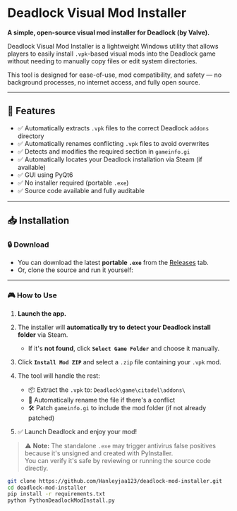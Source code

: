 # Deadlock Visual Mod Installer

**A simple, open-source visual mod installer for Deadlock (by Valve).**

Deadlock Visual Mod Installer is a lightweight Windows utility that allows players to easily install `.vpk`-based visual mods into the Deadlock game without needing to manually copy files or edit system directories.

This tool is designed for ease-of-use, mod compatibility, and safety — no background processes, no internet access, and fully open source.

---

## 🔧 Features

- ✅ Automatically extracts `.vpk` files to the correct Deadlock `addons` directory
- ✅ Automatically renames conflicting `.vpk` files to avoid overwrites
- ✅ Detects and modifies the required section in `gameinfo.gi`
- ✅ Automatically locates your Deadlock installation via Steam (if available)
- ✅ GUI using PyQt6
- ✅ No installer required (portable `.exe`)
- ✅ Source code available and fully auditable

---

## 📥 Installation

### 🔒 Download

- You can download the latest **portable `.exe`** from the [Releases](https://github.com/Hanleyjaa123/deadlock-mod-installer/releases) tab.
- Or, clone the source and run it yourself:
--------------------------------------------------------------------------------------------------------------------------------------------------------------------------------------
### 🎮 How to Use

1. **Launch the app.**

2. The installer will **automatically try to detect your Deadlock install folder** via Steam.  
   - If it's **not found**, click **`Select Game Folder`** and choose it manually.

3. Click **`Install Mod ZIP`** and select a `.zip` file containing your `.vpk` mod.

4. The tool will handle the rest:
   - 📦 Extract the `.vpk` to: `Deadlock\game\citadel\addons\`
   - 🔁 Automatically rename the file if there's a conflict
   - 🛠 Patch `gameinfo.gi` to include the mod folder (if not already patched)

5. ✅ Launch Deadlock and enjoy your mod!

> ⚠️ **Note:** The standalone `.exe` may trigger antivirus false positives because it's unsigned and created with PyInstaller.  
> You can verify it's safe by reviewing or running the source code directly.
```bash
git clone https://github.com/Hanleyjaa123/deadlock-mod-installer.git
cd deadlock-mod-installer
pip install -r requirements.txt
python PythonDeadlockModInstall.py
```



